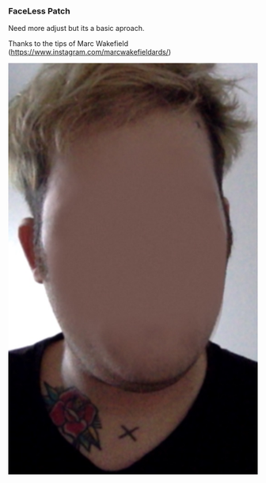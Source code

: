### FaceLess Patch

Need more adjust but its a basic aproach.

Thanks to the tips of Marc Wakefield (https://www.instagram.com/marcwakefieldards/)


![](img/cap.jpg)